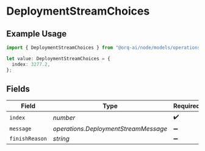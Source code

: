 # DeploymentStreamChoices

## Example Usage

```typescript
import { DeploymentStreamChoices } from "@orq-ai/node/models/operations";

let value: DeploymentStreamChoices = {
  index: 3277.2,
};
```

## Fields

| Field                                | Type                                 | Required                             | Description                          |
| ------------------------------------ | ------------------------------------ | ------------------------------------ | ------------------------------------ |
| `index`                              | *number*                             | :heavy_check_mark:                   | N/A                                  |
| `message`                            | *operations.DeploymentStreamMessage* | :heavy_minus_sign:                   | N/A                                  |
| `finishReason`                       | *string*                             | :heavy_minus_sign:                   | N/A                                  |